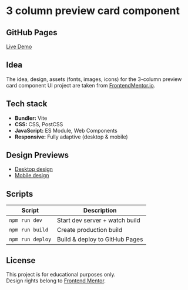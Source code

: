 # 3 column preview card component

## GitHub Pages

[Live Demo]()

## Idea

The idea, design, assets (fonts, images, icons) for the 3-column preview card component UI project are taken from
[FrontendMentor.io](https://www.frontendmentor.io/challenges/3column-preview-card-component-pH92eAR2-).

## Tech stack

* **Bundler:** Vite
* **CSS:** CSS, PostCSS
* **JavaScript:** ES Module, Web Components
* **Responsive:** Fully adaptive (desktop & mobile)

## Design Previews

* [Desktop design](design/active-states.jpg)
* [Mobile design](design/mobile-design-selected.jpg)

## Scripts

| Script           | Description                    |
|------------------|--------------------------------|
| `npm run dev`    | Start dev server + watch build |
| `npm run build`  | Create production build        |
| `npm run deploy` | Build & deploy to GitHub Pages |

## License

This project is for educational purposes only.  
Design rights belong to [Frontend Mentor](https://www.frontendmentor.io).